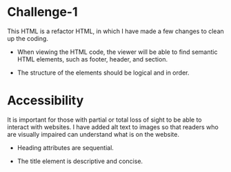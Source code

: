 # Challenge-1

This HTML is a refactor HTML, in which I have made a few changes to clean up the coding.

* When viewing the HTML code, the viewer will be able to find semantic HTML elements, such as footer, header, and section.

* The structure of the elements should be logical and in order.

# Accessibility 

It is important for those with partial or total loss of sight to be able to interact with websites. I have added alt text to images
so that readers who are visually impaired can understand what is on the website.

* Heading attributes are sequential.

* The title element is descriptive and concise.